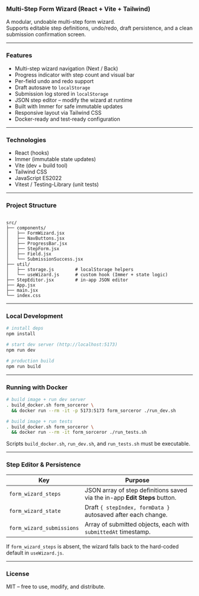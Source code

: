 ### Multi-Step Form Wizard (React + Vite + Tailwind)

A modular, undoable multi-step form wizard.  
Supports editable step definitions, undo/redo, draft persistence, and a clean submission confirmation screen.

---

### Features

- Multi-step wizard navigation (Next / Back)
- Progress indicator with step count and visual bar
- Per-field undo and redo support
- Draft autosave to `localStorage`
- Submission log stored in `localStorage`
- JSON step editor – modify the wizard at runtime
- Built with Immer for safe immutable updates
- Responsive layout via Tailwind CSS
- Docker-ready and test-ready configuration

---

### Technologies

- React (hooks)
- Immer (immutable state updates)
- Vite (dev + build tool)
- Tailwind CSS
- JavaScript ES2022
- Vitest / Testing-Library (unit tests)

---

### Project Structure

```

src/
├── components/
│   ├── FormWizard.jsx
│   ├── NavButtons.jsx
│   ├── ProgressBar.jsx
│   ├── StepForm.jsx
│   ├── Field.jsx
│   └── SubmissionSuccess.jsx
├── util/
│   ├── storage.js        # localStorage helpers
│   └── useWizard.js      # custom hook (Immer + state logic)
├── StepEditor.jsx        # in-app JSON editor
├── App.jsx
├── main.jsx
└── index.css

````

---

### Local Development

```bash
# install deps
npm install

# start dev server (http://localhost:5173)
npm run dev

# production build
npm run build
````

---

### Running with Docker

```bash
# build image + run dev server
. build_docker.sh form_sorceror \
  && docker run --rm -it -p 5173:5173 form_sorceror ./run_dev.sh
```

```bash
# build image + run tests
. build_docker.sh form_sorceror \
  && docker run --rm -it form_sorceror ./run_tests.sh
```

Scripts `build_docker.sh`, `run_dev.sh`, and `run_tests.sh` must be executable.

---

### Step Editor & Persistence

| Key                       | Purpose                                                                    |
| ------------------------- | -------------------------------------------------------------------------- |
| `form_wizard_steps`       | JSON array of step definitions saved via the in-app **Edit Steps** button. |
| `form_wizard_state`       | Draft `{ stepIndex, formData }` autosaved after each change.               |
| `form_wizard_submissions` | Array of submitted objects, each with `submittedAt` timestamp.             |

If `form_wizard_steps` is absent, the wizard falls back to the hard-coded default in `useWizard.js`.

---

### License

MIT – free to use, modify, and distribute.
